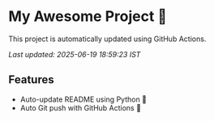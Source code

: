 # My Awesome Project 🚀

This project is automatically updated using GitHub Actions.

_Last updated: 2025-06-19 18:59:23 IST_

## Features
- Auto-update README using Python 🐍
- Auto Git push with GitHub Actions 🤖
